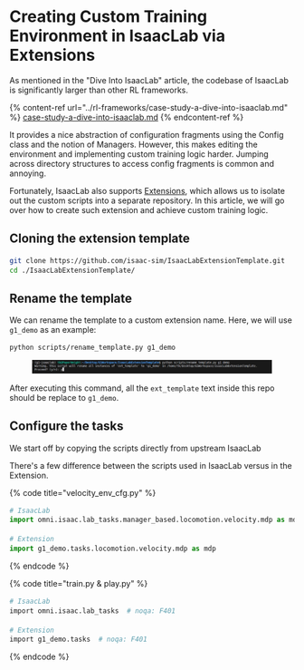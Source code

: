 # Creating Custom Training Environment in IsaacLab via Extensions

As mentioned in the "Dive Into IsaacLab" article, the codebase of IsaacLab is significantly larger than other RL frameworks.

{% content-ref url="../rl-frameworks/case-study-a-dive-into-isaaclab.md" %}
[case-study-a-dive-into-isaaclab.md](../rl-frameworks/case-study-a-dive-into-isaaclab.md)
{% endcontent-ref %}



It provides a nice abstraction of configuration fragments using the Config class and the notion of Managers. However, this makes editing the environment and implementing custom training logic harder. Jumping across directory structures to access config fragments is common and annoying.



Fortunately, IsaacLab also supports [Extensions](https://isaac-sim.github.io/IsaacLab/source/overview/developer-guide/template.html), which allows us to isolate out the custom scripts into a separate repository. In this article, we will go over how to create such extension and achieve custom training logic.



## Cloning the extension template

```bash
git clone https://github.com/isaac-sim/IsaacLabExtensionTemplate.git
cd ./IsaacLabExtensionTemplate/
```



## Rename the template

We can rename the template to a custom extension name. Here, we will use `g1_demo` as an example:

```bash
python scripts/rename_template.py g1_demo
```

<figure><img src="../../.gitbook/assets/image (2) (1) (1).png" alt=""><figcaption></figcaption></figure>

After executing this command, all the `ext_template` text inside this repo should be replace to `g1_demo`.



## Configure the tasks

We start off by copying the scripts directly from upstream IsaacLab



There's a few difference between the scripts used in IsaacLab versus in the Extension.

{% code title="velocity_env_cfg.py" %}
```python
# IsaacLab
import omni.isaac.lab_tasks.manager_based.locomotion.velocity.mdp as mdp

# Extension
import g1_demo.tasks.locomotion.velocity.mdp as mdp
```
{% endcode %}



{% code title="train.py & play.py" %}
```bash
# IsaacLab
import omni.isaac.lab_tasks  # noqa: F401

# Extension
import g1_demo.tasks  # noqa: F401
```
{% endcode %}













